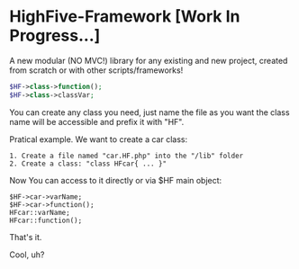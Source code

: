 # HighFive-Framework [Work In Progress...]
A new modular (NO MVC!) library for any existing and new project, created from scratch or with other scripts/frameworks!
```php
$HF->class->function();
$HF->class->classVar;
```
You can create any class you need, just name the file as you want the class name will be accessible and prefix it with "HF".

Pratical example. We want to create a car class:
```
1. Create a file named "car.HF.php" into the "/lib" folder
2. Create a class: "class HFcar{ ... }"
```
Now You can access to it directly or via $HF main object:
```
$HF->car->varName;
$HF->car->function();
HFcar::varName;
HFcar::function();
```
That's it.

Cool, uh?
